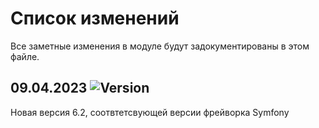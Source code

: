 # Список изменений

Все заметные изменения в модуле будут задокументированы в этом файле.


## 09.04.2023 ![Version](https://img.shields.io/badge/version-v1.0.0-blue)

Новая версия 6.2, соотвтетсвующей версии фрейворка Symfony